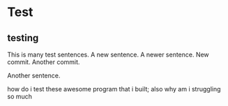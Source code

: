 # Test
## testing
This is many test sentences. A new sentence. A newer sentence.
New commit.
Another commit.


Another sentence.

how do i test these awesome program that i built; also why am i struggling so much
